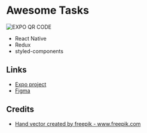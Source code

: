 # Awesome Tasks

![EXPO QR CODE]()

- React Native
- Redux
- styled-components



Links
---

- [Expo project](https://exp.host/@aamnah/awesome-tasks?release-channel=staging)
- [Figma](https://www.figma.com/file/oHPn9emVto5DPFziri8W3h)

Credits
---

- <a href="https://www.freepik.com/free-photos-vectors/hand">Hand vector created by freepik - www.freepik.com</a>